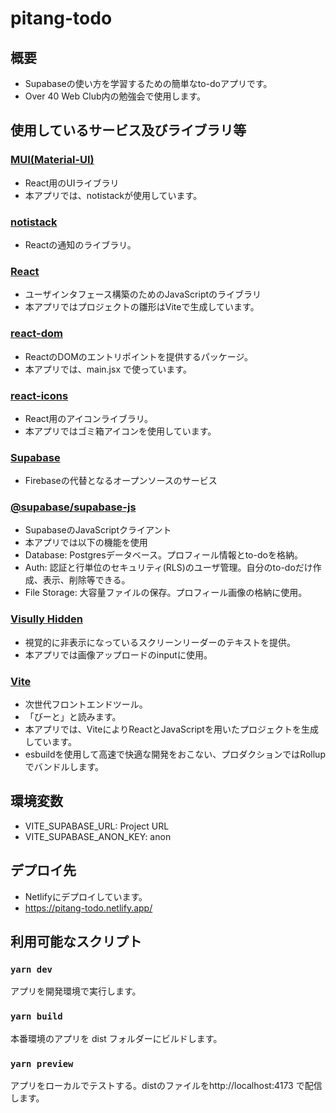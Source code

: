 # pitang-todo
## 概要
* Supabaseの使い方を学習するための簡単なto-doアプリです。
* Over 40 Web Club内の勉強会で使用します。

## 使用しているサービス及びライブラリ等

### [MUI(Material-UI)](https://mui.com/)
* React用のUIライブラリ
* 本アプリでは、notistackが使用しています。

### [notistack](https://notistack.com/)
* Reactの通知のライブラリ。

### [React](https://ja.reactjs.org/)
* ユーザインタフェース構築のためのJavaScriptのライブラリ
* 本アプリではプロジェクトの雛形はViteで生成しています。

### [react-dom](https://www.npmjs.com/package/react-dom)
* ReactのDOMのエントリポイントを提供するパッケージ。
* 本アプリでは、main.jsx で使っています。

### [react-icons](https://react-icons.github.io/react-icons/)
* React用のアイコンライブラリ。
* 本アプリではゴミ箱アイコンを使用しています。

### [Supabase](https://supabase.com/docs/)
* Firebaseの代替となるオープンソースのサービス

### [@supabase/supabase-js](https://github.com/supabase/supabase-js)
* SupabaseのJavaScriptクライアント
* 本アプリでは以下の機能を使用
* Database: Postgresデータベース。プロフィール情報とto-doを格納。
* Auth: 認証と行単位のセキュリティ(RLS)のユーザ管理。自分のto-doだけ作成、表示、削除等できる。
* File Storage: 大容量ファイルの保存。プロフィール画像の格納に使用。

### [Visully Hidden](https://reach.tech/visually-hidden)
* 視覚的に非表示になっているスクリーンリーダーのテキストを提供。
* 本アプリでは画像アップロードのinputに使用。

### [Vite](https://ja.vitejs.dev/)
* 次世代フロントエンドツール。
* 「びーと」と読みます。
* 本アプリでは、ViteによりReactとJavaScriptを用いたプロジェクトを生成しています。
* esbuildを使用して高速で快適な開発をおこない、プロダクションではRollupでバンドルします。

## 環境変数
* VITE_SUPABASE_URL: Project URL
* VITE_SUPABASE_ANON_KEY: anon

## デプロイ先
* Netlifyにデプロイしています。
* https://pitang-todo.netlify.app/

## 利用可能なスクリプト
### `yarn dev`
アプリを開発環境で実行します。

### `yarn build`
本番環境のアプリを dist フォルダーにビルドします。

### `yarn preview`
アプリをローカルでテストする。distのファイルをhttp://localhost:4173 で配信します。
